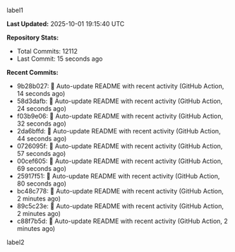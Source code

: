 
label1 
<!-- ACTIVITY_START -->
**Last Updated:** 2025-10-01 19:15:40 UTC

**Repository Stats:**
- Total Commits: 12112
- Last Commit: 15 seconds ago

**Recent Commits:**
- 9b28b027: 🤖 Auto-update README with recent activity (GitHub Action, 14 seconds ago)
- 58d3dafb: 🤖 Auto-update README with recent activity (GitHub Action, 24 seconds ago)
- f03b9e06: 🤖 Auto-update README with recent activity (GitHub Action, 32 seconds ago)
- 2da6bffd: 🤖 Auto-update README with recent activity (GitHub Action, 44 seconds ago)
- 0726095f: 🤖 Auto-update README with recent activity (GitHub Action, 57 seconds ago)
- 00cef605: 🤖 Auto-update README with recent activity (GitHub Action, 69 seconds ago)
- 25917f51: 🤖 Auto-update README with recent activity (GitHub Action, 80 seconds ago)
- bc48c778: 🤖 Auto-update README with recent activity (GitHub Action, 2 minutes ago)
- 89c5c23e: 🤖 Auto-update README with recent activity (GitHub Action, 2 minutes ago)
- c88f7b5d: 🤖 Auto-update README with recent activity (GitHub Action, 2 minutes ago)
<!-- ACTIVITY_END -->

label2
